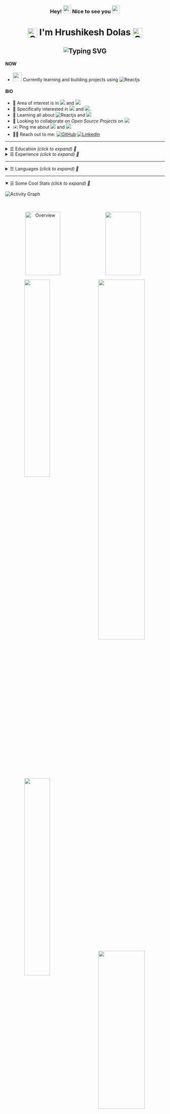 <!-- Heading -->

<h3 align="center"> Hey! <img src="https://emojis.slackmojis.com/emojis/images/1531849430/4246/blob-sunglasses.gif?1531849430" width="25"/> Nice to see you <img src="https://media.giphy.com/media/hvRJCLFzcasrR4ia7z/giphy.gif" width="25"> </h3>
<h1 align="center"> <img align="center" alt="GIF" width="30"  src="https://media.giphy.com/media/H6KusZ8pzxtyymblnE/giphy.gif" width="25"/> I'm Hrushikesh Dolas <img align="center" alt="GIF" width="30"  src="https://media.giphy.com/media/H6KusZ8pzxtyymblnE/giphy.gif" width="25"/>  </h1>
<h2 align="center"> <img src="https://readme-typing-svg.herokuapp.com?font=Changa&duration=800&pause=3000&color=FFFFFF&center=true&random=true&width=1100&lines=Full+Stack+Web+Developer;Student+-+pursuing+Master+in+Information+Technology+-+Extension+%40+University+of+Technology+Sydney;ex-Release+Analyst+%40+Blue+Cross+Blue+Shield;ex-Programmer+Analyst+%40+Cognizant;Open+Source+Contributor;Undergrad+B.Tech.+Student+Alumni+%40+MIT+AOE+" alt="Typing SVG" /> </h2>

<!-- Description -->

#### NOW
- <img src="https://github.com/TheDudeThatCode/TheDudeThatCode/blob/master/Assets/Developer.gif" width="28"> Currently learning and building projects using <img alt="Reactjs" src="https://img.shields.io/badge/ReactJS-black?logo=react">

#### BIO

- 🔭 Area of interest is in <img src="https://img.shields.io/badge/Web Development-purple"> and <img src="https://img.shields.io/badge/Cybersecurity-ff0000">
- 🎯 Specifically interested in <img src="https://img.shields.io/badge/MERN Stack-blue"> and <img src="https://img.shields.io/badge/Pentesting-e9404c">.
- 🌱 Learning all about <img alt="Reactjs" src="https://img.shields.io/badge/ReactJS-black?logo=react"> and <img src="https://img.shields.io/badge/Offensive Security-008080">
- 🤝 Looking to collaborate on *Open Source Projects* on <img src="https://img.shields.io/badge/Web Development-purple">
- ✉️ Ping me about <img src="https://img.shields.io/badge/Javascript-f6de37"> and <img src="https://img.shields.io/badge/NodeJS-2ea043">
- 🙋‍♂️ Reach out to me: <a href="mailto:hexadivine@gmail.com" target="_blank"><img alt="GitHub" src="https://img.shields.io/badge/-hexadivine@gmail.com-c14438?style=flat-square&logo=Gmail&logoColor=white"></a> <a href="https://www.linkedin.com/in/hrushikeshdolas/" target="_blank"><img alt="LinkedIn" src="https://img.shields.io/badge/-hrushikeshdolas-0a66c2?style=flat-square&logo=linkedin&logoColor=white"></a>

<hr>
<!-- Education -->

<details>
<summary><samp>&#9776;</samp> Education <i>(click to expand) 🔗 </i> </summary>
<br>

|         **University/College**        |                    **Degree**                   |           **Status**          | **Graduation** |
|:-------------------------------------:|:-----------------------------------------------:|:-----------------------------:|:--------------:|
| University of Technology, Sydney      | Masters in Information Technology - Extension   | Commencing Student (Feb 2024) |       NA       |
| Savitribai Phule Pune University      | Bachelors in Technology - Computer Engineering  |          CGPA - 8.17          |    July 2021   |
| Asian College of Science and Commerce | Maharashtra Higher Secondary School Certificate |              Pass             |    May 2017    |

</details>

<!-- Experience -->

<details>
<summary><samp>&#9776;</samp> Experience <i>(click to expand) 🔗 </i> </summary>
<br>

|  Company  |        Role        | Task                                                                                                                                                                                                                                                                                                                                                                                                                                                                                                                                                                                                                                                                                                                                                                                                                                                                                                                                                                              |        Period        | Location |
|:---------:|:------------------:|-----------------------------------------------------------------------------------------------------------------------------------------------------------------------------------------------------------------------------------------------------------------------------------------------------------------------------------------------------------------------------------------------------------------------------------------------------------------------------------------------------------------------------------------------------------------------------------------------------------------------------------------------------------------------------------------------------------------------------------------------------------------------------------------------------------------------------------------------------------------------------------------------------------------------------------------------------------------------------------|:--------------------:|:--------:|
| Cognizant | Programmer Analyst | **Client: Health Care Service Corporation** (Role: Release Analyst)<br><br>**INNOVATION TEAM**<br>• **Aim** : Automation and making release management process efficient<br>• Integrated **Jira** and **Service-Now** to **automate manual release<br>management tasks** by **30%** using **Node JS** and **REST APIs.**<br>• Built Dashboards & Structures in **Jira** using **JQLs** and **Rich Filters** for<br>the enterprise to monitor and manage changes, increasing release<br>management efficiency exponentially.<br>( Node JS Python \| Bash \| Jira)<br><br><br>**CORE TEAM** <br>• **Planned** and provided support for **implementation**, **verification** and<br>**rolling out** of **297 change requests**<br>• from **production and non-production** servers of **30 product teams**<br>• out of which 294 changes closed successfully and 3 unsuccessful<br>changes were **rolled out successfully.**<br>(Jira \| Service Now \| Planning \| Team-Management) |  Aug 2021 - Dec 2023 |  Remote  |
| Cognizant | Student Intern     | • Built and deployed **Splunk architecture** to **fetch, store, and visualise**<br>machine data on **AWS EC2 instances**.<br>• Learnt • Dev-Ops tools • Linux & Windows Server Administration •<br>Cloud, CI/CD, AWS Fundamentals                                                                                                                                                                                                                                                                                                                                                                                                                                                                                                                                                                                                                                                                                                                                                 | Jan 2021 – July 2021 |  Remote  |

</details>
<hr>

<!-- Languages & tools-->

<details>
<summary><samp>&#9776;</samp> Languages <i>(click to expand) 🔗 </i> </summary>
<br>

<a href="https://github.com/search?q=user%3Ahexadivine+language%3Ahtml"><img alt="HTML" src="https://img.shields.io/badge/HTML-E34F26.svg?logo=html5&logoColor=white"></a>
<a href="https://github.com/search?q=user%3Ahexadivine+language%3Acss"><img alt="CSS" src="https://img.shields.io/badge/CSS-1572B6.svg?logo=css3&logoColor=white"></a>
<a href="https://github.com/search?q=user%3Ahexadivine+language%3Ajavascript"><img alt="JavaScript" src="https://img.shields.io/badge/JavaScript-F7DF1E.svg?logo=javascript&logoColor=black"></a>


</details>

<hr>
<!-- Stats -->
<details open>
<summary><samp>&#9776;</samp> Some Cool Stats <i>(click to expand) 🔗 </i> </summary>
<br/>
<img alt="Activity Graph"  src="https://github-readme-activity-graph.vercel.app/graph/?username=hexadivine&bg_color=1F222E&color=F8D866&line=F85D7F&point=FFFFFF&hide_border=true" />

<p align="center">
  <br clean="both">
  <br/>
  <img align="left" alt="Overview"  src="https://github-readme-stats.vercel.app/api?username=hexadivine&theme=dracula&hide_border=true" width="47%" height="200" />  <img src="https://streak-stats.demolab.com?user=hexadivine&theme=dracula&hide_border=true"  width="47%" height="200" />
</p>

<p align="center">

  <img align="left" src="https://github-readme-stats.vercel.app/api/top-langs/?username=hexadivine&theme=dracula&hide_border=true" width="40%" />
  <img align="right" src="https://wakatime.com/share/@018d726e-439c-475c-b7d1-4ff05a11b2f1/0f9dc64d-80bb-431f-93d4-2f6a1be65975.png"  width="54%" />
  
  <br clear="left"/>
  <br/>
  
  <img align="left" src="https://leetcard.jacoblin.cool/HEXA-DIVINE?ext=activity"  width="40%" />
  


  <br clear="right"/>
  <br/>
  <img align="right" src="https://wakatime.com/share/@018d726e-439c-475c-b7d1-4ff05a11b2f1/d50bc9fa-ecb5-49cc-8266-08b2010cc661.png"  height="500" width="54%"/>

  <br clear="left"/>
  <br/>
  <br/>
  <br/>
  <img align="left" src="https://widgetbite.com/stats/hexadivine" alt="watching_count" width="35%" />
  
</p>


</details>


<!--START_SECTION:SHOW_OS-->
<!--END_SECTION:SHOW_OS-->
